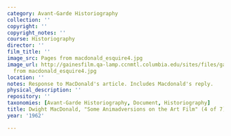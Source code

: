 ```yaml
---
category: Avant-Garde Historiography
collection: ''
copyright: ''
copyright_notes: ''
course: Historiography
director: ''
film_title: ''
image_src: Pages from macdonald_esquire4.jpg
image_url: http://gainesfilm.qa-lamp.ccnmtl.columbia.edu/sites/files/gainesfilm/images/Pages
  from macdonald_esquire4.jpg
location: ''
notes: Response to MacDonald's article. Includes Macdonald's reply.
physical_description: ''
repository: ''
taxonomies: [Avant-Garde Historiography, Document, Historiography]
title: Dwight MacDonald, "Some Animadversions on the Art Film" (4 of 7)
year: '1962'

---
```


